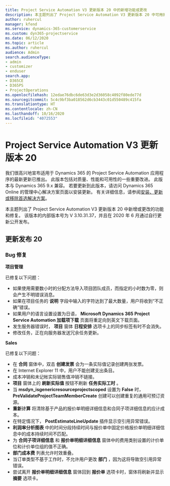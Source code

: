 ```yaml
---
title: Project Service Automation V3 更新版本 20 中的新增功能或更改
description: 本主题列出了 Project Service Automation V3 更新版本 20 中可用的功能和修复
author: ruhercul
manager: kfend
ms.service: dynamics-365-customerservice
ms.custom: dyn365-projectservice
ms.date: 06/12/2020
ms.topic: article
ms.author: ruhercul
audience: Admin
search.audienceType:
- admin
- customizer
- enduser
search.app:
- D365CE
- D365PS
- ProjectOperations
ms.openlocfilehash: 12edae76dbc6de63d3e2d36058c4092f80ede77d
ms.sourcegitcommit: 5c4c9bf3ba018562d6cb3443c01d550489c415fa
ms.translationtype: HT
ms.contentlocale: zh-CN
ms.lasthandoff: 10/16/2020
ms.locfileid: "4072553"
---
```

# <a name="project-service-automation-update-release-20-v3"></a>Project Service Automation V3 更新版本 20

我们很高兴地宣布适用于 Dynamics 365 的 Project Service Automation 应用程序的最新更新已推出。 此版本包括对质量、性能和可用性的一些重要改进。 此版本与 Dynamics 365 9.x 兼容。 若要更新到此版本，请访问 Dynamics 365 Online 的管理中心解决方案页面以安装更新。 有关详细信息，请参阅[安装、更新或移除首选解决方案](https://docs.microsoft.com/power-platform/admin/install-remove-preferred-solution)。

本主题列出了 Project Service Automation V3 更新版本 20 中新增或更改的功能和修复。 该版本的内部版本号为 V 3.10.31.37，并且在 2020 年 6 月通过自行更新公开发布。

## <a name="update-release-20"></a>更新发布 20

### <a name="bug-fixes"></a>Bug 修复

**项目管理**

已修复以下问题：

- 如果使用需要数小时的分配方法导入项目团队成员，而指定的小时数为零，则会产生不明错误消息。
- 如果在项目任务的 **说明** 字段中输入的字符达到了最大数量，用户将收到“不正确”错误。
- 如果用户的语言设置设置为日语， **Microsoft Dynamics 365 Project Service Automation 加载项下载** 页面将重定向到英文下载页面。
- 发生服务器错误时， **项目** 窗体 **日程安排** 选项卡上的同步标签有时不会消失。
- 修改任务，正在向服务器发送冗余任务更新。

**Sales**

已修复以下问题：

- 在 **合同** 窗体中，双击 **创建发票** 会为一条实际值记录创建两张发票。
- 在 Internet Explorer 11 中，用户不能创建支出条目。
- 成本冲销和未记帐实际销售值冲销不链接。
- **项目** 窗体上的 **刷新实际值** 按钮不刷新 **任务实际工时** 。
- 当 **msdyn_isgenericresourceprojectscoped** 设置为 **False** 时， **PreValidateProjectTeamMemberCreate** 创建可以创建重复的通用可预订资源。
- **重新计算** 将清除基于产品的报价单明细详细信息和合同子项详细信息的应计成本。
- 在特定情况下， **PostEstimateLineUpdate** 插件显示空引用异常错误。
- **利润率分析图表** 中的时间分段持续时间与报价单中固定价格报价单明细详细信息中的成本持续时间不匹配。
- 为 **合同子项详细信息** 和 **报价单明细详细信息** 窗体中的费用类别设置的计价单位和计价单位组的值不正确。
- **部门成本费** 列表允许时效重叠。
- 当订单类型不基于工作时，不允许用户更改 **部门** ，因为这将导致空引用异常错误。
- 尝试离开 **报价单明细详细信息** 窗体回到 **报价单** 选项卡时，窗体将刷新并显示 **摘要** 选项卡。
